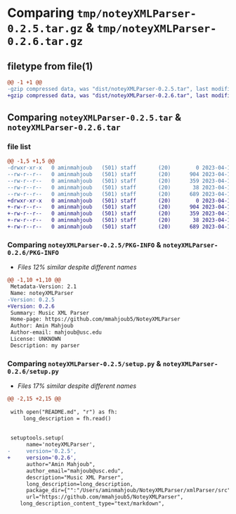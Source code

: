 # Comparing `tmp/noteyXMLParser-0.2.5.tar.gz` & `tmp/noteyXMLParser-0.2.6.tar.gz`

## filetype from file(1)

```diff
@@ -1 +1 @@
-gzip compressed data, was "dist/noteyXMLParser-0.2.5.tar", last modified: Wed Apr 12 03:53:28 2023, max compression
+gzip compressed data, was "dist/noteyXMLParser-0.2.6.tar", last modified: Wed Apr 12 08:08:26 2023, max compression
```

## Comparing `noteyXMLParser-0.2.5.tar` & `noteyXMLParser-0.2.6.tar`

### file list

```diff
@@ -1,5 +1,5 @@
-drwxr-xr-x   0 aminmahjoub   (501) staff       (20)        0 2023-04-12 03:53:28.412520 noteyXMLParser-0.2.5/
--rw-r--r--   0 aminmahjoub   (501) staff       (20)      904 2023-04-12 03:53:28.412158 noteyXMLParser-0.2.5/PKG-INFO
--rw-r--r--   0 aminmahjoub   (501) staff       (20)      359 2023-04-11 06:22:11.000000 noteyXMLParser-0.2.5/README.md
--rw-r--r--   0 aminmahjoub   (501) staff       (20)       38 2023-04-12 03:53:28.412709 noteyXMLParser-0.2.5/setup.cfg
--rw-r--r--   0 aminmahjoub   (501) staff       (20)      689 2023-04-12 03:53:17.000000 noteyXMLParser-0.2.5/setup.py
+drwxr-xr-x   0 aminmahjoub   (501) staff       (20)        0 2023-04-12 08:08:26.145157 noteyXMLParser-0.2.6/
+-rw-r--r--   0 aminmahjoub   (501) staff       (20)      904 2023-04-12 08:08:26.144878 noteyXMLParser-0.2.6/PKG-INFO
+-rw-r--r--   0 aminmahjoub   (501) staff       (20)      359 2023-04-11 06:22:11.000000 noteyXMLParser-0.2.6/README.md
+-rw-r--r--   0 aminmahjoub   (501) staff       (20)       38 2023-04-12 08:08:26.145259 noteyXMLParser-0.2.6/setup.cfg
+-rw-r--r--   0 aminmahjoub   (501) staff       (20)      689 2023-04-12 08:08:21.000000 noteyXMLParser-0.2.6/setup.py
```

### Comparing `noteyXMLParser-0.2.5/PKG-INFO` & `noteyXMLParser-0.2.6/PKG-INFO`

 * *Files 12% similar despite different names*

```diff
@@ -1,10 +1,10 @@
 Metadata-Version: 2.1
 Name: noteyXMLParser
-Version: 0.2.5
+Version: 0.2.6
 Summary: Music XML Parser
 Home-page: https://github.com/mmahjoub5/NoteyXMLParser
 Author: Amin Mahjoub
 Author-email: mahjoub@usc.edu
 License: UNKNOWN
 Description: my parser
```

### Comparing `noteyXMLParser-0.2.5/setup.py` & `noteyXMLParser-0.2.6/setup.py`

 * *Files 17% similar despite different names*

```diff
@@ -2,15 +2,15 @@
 
 with open("README.md", "r") as fh:
     long_description = fh.read()
 
 
 setuptools.setup(
      name='noteyXMLParser',  
-     version='0.2.5',
+     version='0.2.6',
      author="Amin Mahjoub",
      author_email="mahjoub@usc.edu",
      description="Music XML Parser",
      long_description=long_description,
      package_dir={"":"/Users/aminmahjoub/NoteyXMLParser/xmlParser/src"},
      url="https://github.com/mmahjoub5/NoteyXMLParser",
    long_description_content_type="text/markdown",
```

